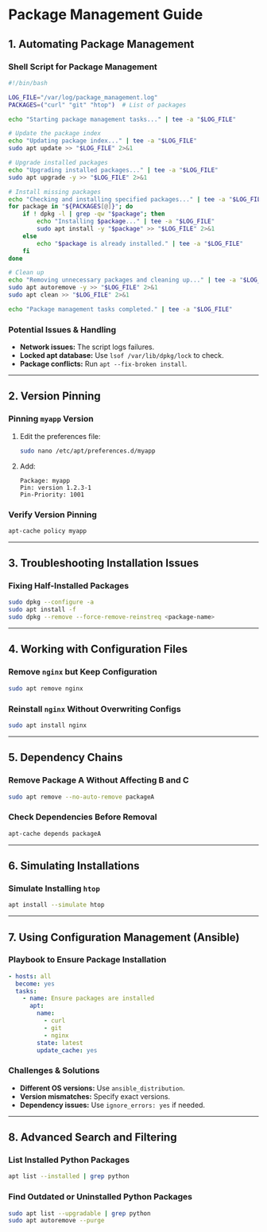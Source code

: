 # Package Management Guide

## 1. Automating Package Management

### Shell Script for Package Management
```bash
#!/bin/bash

LOG_FILE="/var/log/package_management.log"
PACKAGES=("curl" "git" "htop")  # List of packages

echo "Starting package management tasks..." | tee -a "$LOG_FILE"

# Update the package index
echo "Updating package index..." | tee -a "$LOG_FILE"
sudo apt update >> "$LOG_FILE" 2>&1

# Upgrade installed packages
echo "Upgrading installed packages..." | tee -a "$LOG_FILE"
sudo apt upgrade -y >> "$LOG_FILE" 2>&1

# Install missing packages
echo "Checking and installing specified packages..." | tee -a "$LOG_FILE"
for package in "${PACKAGES[@]}"; do
    if ! dpkg -l | grep -qw "$package"; then
        echo "Installing $package..." | tee -a "$LOG_FILE"
        sudo apt install -y "$package" >> "$LOG_FILE" 2>&1
    else
        echo "$package is already installed." | tee -a "$LOG_FILE"
    fi
done

# Clean up
echo "Removing unnecessary packages and cleaning up..." | tee -a "$LOG_FILE"
sudo apt autoremove -y >> "$LOG_FILE" 2>&1
sudo apt clean >> "$LOG_FILE" 2>&1

echo "Package management tasks completed." | tee -a "$LOG_FILE"
```

### Potential Issues & Handling
- **Network issues:** The script logs failures.
- **Locked apt database:** Use `lsof /var/lib/dpkg/lock` to check.
- **Package conflicts:** Run `apt --fix-broken install`.

---

## 2. Version Pinning

### Pinning `myapp` Version
1. Edit the preferences file:
   ```bash
   sudo nano /etc/apt/preferences.d/myapp
   ```
2. Add:
   ```
   Package: myapp
   Pin: version 1.2.3-1
   Pin-Priority: 1001
   ```

### Verify Version Pinning
```bash
apt-cache policy myapp
```

---

## 3. Troubleshooting Installation Issues

### Fixing Half-Installed Packages
```bash
sudo dpkg --configure -a
sudo apt install -f
sudo dpkg --remove --force-remove-reinstreq <package-name>
```

---

## 4. Working with Configuration Files

### Remove `nginx` but Keep Configuration
```bash
sudo apt remove nginx
```

### Reinstall `nginx` Without Overwriting Configs
```bash
sudo apt install nginx
```

---

## 5. Dependency Chains

### Remove Package A Without Affecting B and C
```bash
sudo apt remove --no-auto-remove packageA
```

### Check Dependencies Before Removal
```bash
apt-cache depends packageA
```

---

## 6. Simulating Installations

### Simulate Installing `htop`
```bash
apt install --simulate htop
```

---

## 7. Using Configuration Management (Ansible)

### Playbook to Ensure Package Installation
```yaml
- hosts: all
  become: yes
  tasks:
    - name: Ensure packages are installed
      apt:
        name:
          - curl
          - git
          - nginx
        state: latest
        update_cache: yes
```

### Challenges & Solutions
- **Different OS versions:** Use `ansible_distribution`.
- **Version mismatches:** Specify exact versions.
- **Dependency issues:** Use `ignore_errors: yes` if needed.

---

## 8. Advanced Search and Filtering

### List Installed Python Packages
```bash
apt list --installed | grep python
```

### Find Outdated or Uninstalled Python Packages
```bash
sudo apt list --upgradable | grep python
sudo apt autoremove --purge
